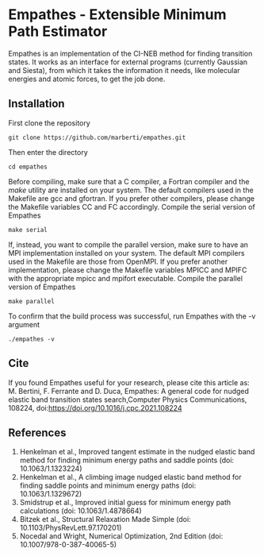 # Empathes - Extensible Minimum Path Estimator

Empathes is an implementation of the CI-NEB method for finding transition states.
It works as an interface for external programs (currently Gaussian and Siesta), from which it takes the information it needs, like molecular energies and atomic forces, to get the job done.

## Installation

First clone the repository

    git clone https://github.com/marberti/empathes.git

Then enter the directory

    cd empathes

Before compiling, make sure that a C compiler, a Fortran compiler and the _make_ utility are installed on your system.
The default compilers used in the Makefile are gcc and gfortran.
If you prefer other compilers, please change the Makefile variables CC and FC accordingly.
Compile the serial version of Empathes

    make serial

If, instead, you want to compile the parallel version, make sure to have an MPI implementation installed on your system.
The default MPI compilers used in the Makefile are those from OpenMPI.
If you prefer another implementation, please change the Makefile variables MPICC and MPIFC with the appropriate mpicc and mpifort executable.
Compile the parallel version of Empathes

    make parallel

To confirm that the build process was successful, run Empathes with the -v argument

    ./empathes -v

## Cite

If you found Empathes useful for your research, please cite this article as: M. Bertini, F. Ferrante and D. Duca, Empathes: A general code for nudged elastic band transition states search,Computer Physics Communications, 108224, doi:https://doi.org/10.1016/j.cpc.2021.108224

## References

1. Henkelman et al., Improved tangent estimate in the nudged elastic band method for finding minimum energy paths and saddle points (doi: 10.1063/1.1323224)
2. Henkelman et al., A climbing image nudged elastic band method for finding saddle points and minimum energy paths (doi: 10.1063/1.1329672)
3. Smidstrup et al., Improved initial guess for minimum energy path calculations (doi: 10.1063/1.4878664)
4. Bitzek et al., Structural Relaxation Made Simple (doi: 10.1103/PhysRevLett.97.170201)
5. Nocedal and Wright, Numerical Optimization, 2nd Edition (doi: 10.1007/978-0-387-40065-5)

